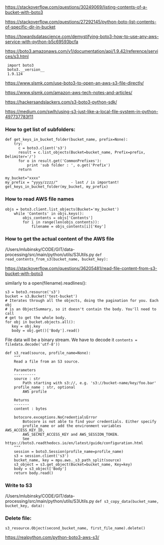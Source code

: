 https://stackoverflow.com/questions/30249069/listing-contents-of-a-bucket-with-boto3

https://stackoverflow.com/questions/27292145/python-boto-list-contents-of-specific-dir-in-bucket

https://towardsdatascience.com/demystifying-boto3-how-to-use-any-aws-service-with-python-b5c69593bcfa

<https://boto3.amazonaws.com/v1/documentation/api/1.9.42/reference/services/s3.html>

```
 import boto3
 boto3.__version__
 1.9.124
```

<https://www.slsmk.com/use-boto3-to-open-an-aws-s3-file-directly/>

<https://www.slsmk.com/amazon-aws-tech-notes-and-articles/>

https://hackersandslackers.com/s3-boto3-python-sdk/

<https://medium.com/swlh/using-s3-just-like-a-local-file-system-in-python-497737783f11>

### How to get list of subfolders:

```
def get_keys_in_bucket_folder(bucket_name, prefix=None):
    try:
      c = boto3.client('s3')
      result = c.list_objects(Bucket=bucket_name, Prefix=prefix, Delimiter='/')
      for o in result.get('CommonPrefixes'):
          print 'sub folder : ', o.get('Prefix')
      return
      
my_bucket="xxxx"
my_prefix = "yyyy/zzzz/"      - last / is important!
get_keys_in_bucket_folder(my_bucket, my_prefix)
```

### How to read AWS file names
```
objs = boto3.client.list_objects(Bucket='my_bucket')
    while 'Contents' in objs.keys():
        objs_contents = objs['Contents']
        for i in range(len(objs_contents)):
            filename = objs_contents[i]['Key']
```

###  How to get the actual content of the AWS file

/Users/mlubinsky/CODE/GIT/data-processing/src/main/python/utils/S3Utils.py
```def read_contents_from_s3(bucket_name, bucket_key):```

<https://stackoverflow.com/questions/36205481/read-file-content-from-s3-bucket-with-boto3>

 similarly to a open(filename).readlines():
 
 ```
 s3 = boto3.resource('s3')
bucket = s3.Bucket('test-bucket')
# Iterates through all the objects, doing the pagination for you. Each obj
# is an ObjectSummary, so it doesn't contain the body. You'll need to call
# get to get the whole body.
for obj in bucket.objects.all():
    key = obj.key
    body = obj.get()['Body'].read()
```

File data will be a binary stream.  We have to decode it 
```contents = filedata.decode('utf-8')) ```


```
def s3_read(source, profile_name=None):
    """
    Read a file from an S3 source.

    Parameters
    ----------
    source : str
        Path starting with s3://, e.g. 's3://bucket-name/key/foo.bar'
    profile_name : str, optional
        AWS profile

    Returns
    -------
    content : bytes

    botocore.exceptions.NoCredentialsError
        Botocore is not able to find your credentials. Either specify
        profile_name or add the environment variables AWS_ACCESS_KEY_ID,
        AWS_SECRET_ACCESS_KEY and AWS_SESSION_TOKEN.
        See https://boto3.readthedocs.io/en/latest/guide/configuration.html
    """
    session = boto3.Session(profile_name=profile_name)
    s3 = session.client('s3')
    bucket_name, key = mpu.aws._s3_path_split(source)
    s3_object = s3.get_object(Bucket=bucket_name, Key=key)
    body = s3_object['Body']
    return body.read()
 ```
### Write to S3 
 
 /Users/mlubinsky/CODE/GIT/data-processing/src/main/python/utils/S3Utils.py
```def s3_copy_data(bucket_name, bucket_key, data):```

###  Delete file:
 ```
 s3_resource.Object(second_bucket_name, first_file_name).delete()
 ```
 
 <https://realpython.com/python-boto3-aws-s3/>
 
